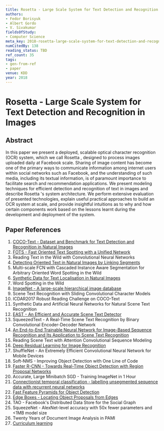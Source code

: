 ```yaml
---
title: Rosetta - Large Scale System for Text Detection and Recognition in Images
authors:
- Fedor Borisyuk
- Albert Gordo
- V. Sivakumar
fieldsOfStudy:
- Computer Science
meta_key: 2018-rosetta-large-scale-system-for-text-detection-and-recognition-in-images
numCitedBy: 138
reading_status: TBD
ref_count: 35
tags:
- gen-from-ref
- paper
venue: KDD
year: 2018
---
```


# Rosetta - Large Scale System for Text Detection and Recognition in Images

## Abstract

In this paper we present a deployed, scalable optical character recognition (OCR) system, which we call Rosetta , designed to process images uploaded daily at Facebook scale. Sharing of image content has become one of the primary ways to communicate information among internet users within social networks such as Facebook, and the understanding of such media, including its textual information, is of paramount importance to facilitate search and recommendation applications. We present modeling techniques for efficient detection and recognition of text in images and describe Rosetta 's system architecture. We perform extensive evaluation of presented technologies, explain useful practical approaches to build an OCR system at scale, and provide insightful intuitions as to why and how certain components work based on the lessons learnt during the development and deployment of the system.

## Paper References

1. [COCO-Text - Dataset and Benchmark for Text Detection and Recognition in Natural Images](2016-coco-text-dataset-and-benchmark-for-text-detection-and-recognition-in-natural-images)
2. [FOTS - Fast Oriented Text Spotting with a Unified Network](2018-fots-fast-oriented-text-spotting-with-a-unified-network)
3. Reading Text in the Wild with Convolutional Neural Networks
4. [Detecting Oriented Text in Natural Images by Linking Segments](2017-detecting-oriented-text-in-natural-images-by-linking-segments)
5. Multi-scale FCN with Cascaded Instance Aware Segmentation for Arbitrary Oriented Word Spotting in the Wild
6. [Synthetic Data for Text Localisation in Natural Images](2016-synthetic-data-for-text-localisation-in-natural-images)
7. Word Spotting in the Wild
8. [ImageNet - A large-scale hierarchical image database](2009-imagenet-a-large-scale-hierarchical-image-database)
9. Scene Text Recognition with Sliding Convolutional Character Models
10. ICDAR2017 Robust Reading Challenge on COCO-Text
11. Synthetic Data and Artificial Neural Networks for Natural Scene Text Recognition
12. [EAST - An Efficient and Accurate Scene Text Detector](2017-east-an-efficient-and-accurate-scene-text-detector)
13. SqueezedText - A Real-Time Scene Text Recognition by Binary Convolutional Encoder-Decoder Network
14. [An End-to-End Trainable Neural Network for Image-Based Sequence Recognition and Its Application to Scene Text Recognition](2017-an-end-to-end-trainable-neural-network-for-image-based-sequence-recognition-and-its-application-to-scene-text-recognition)
15. Reading Scene Text with Attention Convolutional Sequence Modeling
16. [Deep Residual Learning for Image Recognition](2016-deep-residual-learning-for-image-recognition)
17. ShuffleNet - An Extremely Efficient Convolutional Neural Network for Mobile Devices
18. Soft-NMS - Improving Object Detection with One Line of Code
19. [Faster R-CNN - Towards Real-Time Object Detection with Region Proposal Networks](2015-faster-r-cnn-towards-real-time-object-detection-with-region-proposal-networks)
20. Accurate, Large Minibatch SGD - Training ImageNet in 1 Hour
21. [Connectionist temporal classification - labelling unsegmented sequence data with recurrent neural networks](2006-connectionist-temporal-classification-labelling-unsegmented-sequence-data-with-recurrent-neural-networks)
22. [Fast Feature Pyramids for Object Detection](2014-fast-feature-pyramids-for-object-detection)
23. [Edge Boxes - Locating Object Proposals from Edges](2014-edge-boxes-locating-object-proposals-from-edges)
24. TAO - Facebook's Distributed Data Store for the Social Graph
25. SqueezeNet - AlexNet-level accuracy with 50x fewer parameters and <1MB model size
26. Twenty Years of Document Image Analysis in PAMI
27. [Curriculum learning](2009-curriculum-learning)
